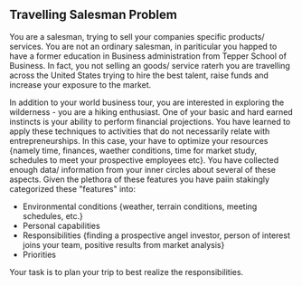 ## Travelling Salesman Problem

You are a salesman, trying to sell your companies specific products/ services. 
You are not an ordinary salesman, in pariticular you happed to have a former
education in Business administration from Tepper School of Business. 
In fact, you not selling an goods/ service raterh you are travelling across the 
United States trying to hire the best talent, raise funds and increase your 
exposure to the market. 

In addition to your world business tour, you are interested in exploring the 
wilderness - you are a hiking enthusiast. One of your basic and hard earned instincts 
is your ability to perform financial projections. You have learned to apply these
techniques to activities that do not necessarily relate with entrepreneurships. 
In this case, your have to optimize your resources {namely time, finances, 
waether conditions, time for market study, schedules to meet your prospective
employees etc}. You have collected enough data/ information from your inner circles 
about several of these aspects. Given the plethora of these features you have paiin stakingly 
categorized these "features" into:
- Environmental conditions {weather, terrain conditions, meeting schedules, etc.}
- Personal capabilities
- Responsibilities {finding a prospective angel investor, person of interest joins your team, positive results from market analysis}
- Priorities 

Your task is to plan your trip to best realize the responsibilities.
